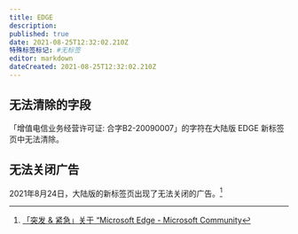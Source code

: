 ```yaml
---
title: EDGE
description:
published: true
date: 2021-08-25T12:32:02.210Z
特殊标签标记: #无标签
editor: markdown
dateCreated: 2021-08-25T12:32:02.210Z
---
```


## 无法清除的字段

「增值电信业务经营许可证: 合字B2-20090007」的字符在大陆版 EDGE 新标签页中无法清除。

## 无法关闭广告

2021年8月24日，大陆版的新标签页出现了无法关闭的广告。[^4ee5]

[^4ee5]: [「突发 & 紧急」关于 “Microsoft Edge - Microsoft Community](https://web.archive.org/web/20210825035010/https://answers.microsoft.com/zh-hans/microsoftedge/forum/all/突发/7324bc7c-58ec-4ee5-b01b-7bca795ca7a8)
